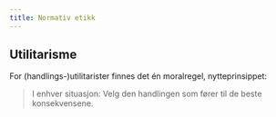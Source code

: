 ```yaml
---
title: Normativ etikk
---
```

## Utilitarisme

For (handlings-)utilitarister finnes det én moralregel, nytteprinsippet:

> I enhver situasjon: Velg den handlingen som fører til de beste konsekvensene.
